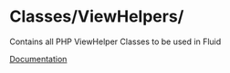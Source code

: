 # Classes/ViewHelpers/

Contains all PHP ViewHelper Classes to be used in Fluid

[Documentation](https://docs.typo3.org/m/typo3/reference-coreapi/11.5/en-us/ApiOverview/Fluid/DevelopCustomViewhelper.html)